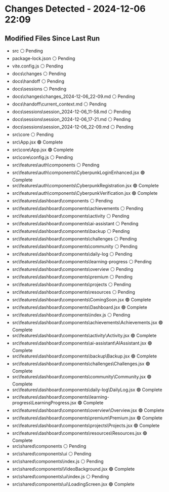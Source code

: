 # Changes Detected - 2024-12-06 22:09

## Modified Files Since Last Run

- src ⚪ Pending
- package-lock.json ⚪ Pending
- vite.config.js ⚪ Pending
- docs\changes ⚪ Pending
- docs\handoff ⚪ Pending
- docs\sessions ⚪ Pending
- docs\changes\changes_2024-12-06_22-09.md ⚪ Pending
- docs\handoff\current_context.md ⚪ Pending
- docs\sessions\session_2024-12-06_11-58.md ⚪ Pending
- docs\sessions\session_2024-12-06_17-21.md ⚪ Pending
- docs\sessions\session_2024-12-06_22-09.md ⚪ Pending
- src\core ⚪ Pending
- src\App.jsx 🟢 Complete
- src\core\App.jsx 🟢 Complete
- src\core\config.js ⚪ Pending
- src\features\auth\components ⚪ Pending
- src\features\auth\components\CyberpunkLoginEnhanced.jsx 🟢 Complete
- src\features\auth\components\CyberpunkRegistration.jsx 🟢 Complete
- src\features\auth\components\CyberpunkVerification.jsx 🟢 Complete
- src\features\dashboard\components ⚪ Pending
- src\features\dashboard\components\achievements ⚪ Pending
- src\features\dashboard\components\activity ⚪ Pending
- src\features\dashboard\components\ai-assistant ⚪ Pending
- src\features\dashboard\components\backup ⚪ Pending
- src\features\dashboard\components\challenges ⚪ Pending
- src\features\dashboard\components\community ⚪ Pending
- src\features\dashboard\components\daily-log ⚪ Pending
- src\features\dashboard\components\learning-progress ⚪ Pending
- src\features\dashboard\components\overview ⚪ Pending
- src\features\dashboard\components\premium ⚪ Pending
- src\features\dashboard\components\projects ⚪ Pending
- src\features\dashboard\components\resources ⚪ Pending
- src\features\dashboard\components\ComingSoon.jsx 🟢 Complete
- src\features\dashboard\components\Dashboard.jsx 🟢 Complete
- src\features\dashboard\components\index.js ⚪ Pending
- src\features\dashboard\components\achievements\Achievements.jsx 🟢 Complete
- src\features\dashboard\components\activity\Activity.jsx 🟢 Complete
- src\features\dashboard\components\ai-assistant\AIAssistant.jsx 🟢 Complete
- src\features\dashboard\components\backup\Backup.jsx 🟢 Complete
- src\features\dashboard\components\challenges\Challenges.jsx 🟢 Complete
- src\features\dashboard\components\community\Community.jsx 🟢 Complete
- src\features\dashboard\components\daily-log\DailyLog.jsx 🟢 Complete
- src\features\dashboard\components\learning-progress\LearningProgress.jsx 🟢 Complete
- src\features\dashboard\components\overview\Overview.jsx 🟢 Complete
- src\features\dashboard\components\premium\Premium.jsx 🟢 Complete
- src\features\dashboard\components\projects\Projects.jsx 🟢 Complete
- src\features\dashboard\components\resources\Resources.jsx 🟢 Complete
- src\shared\components ⚪ Pending
- src\shared\components\ui ⚪ Pending
- src\shared\components\index.js ⚪ Pending
- src\shared\components\VideoBackground.jsx 🟢 Complete
- src\shared\components\ui\index.js ⚪ Pending
- src\shared\components\ui\LoadingScreen.jsx 🟢 Complete
